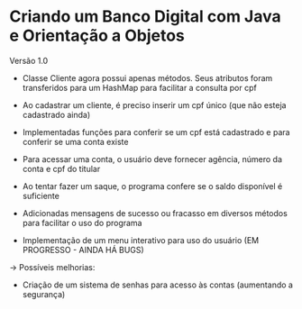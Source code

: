 # Criando um Banco Digital com Java e Orientação a Objetos

Versão 1.0

* Classe Cliente agora possui apenas métodos. Seus atributos foram transferidos para um HashMap para facilitar a consulta por cpf

* Ao cadastrar um cliente, é preciso inserir um cpf único (que não esteja cadastrado ainda)

* Implementadas funções para conferir se um cpf está cadastrado e para conferir se uma conta existe

* Para acessar uma conta, o usuário deve fornecer agência, número da conta e cpf do titular

* Ao tentar fazer um saque, o programa confere se o saldo disponível é suficiente

* Adicionadas mensagens de sucesso ou fracasso em diversos métodos para facilitar o uso do programa

* Implementação de um menu interativo para uso do usuário (EM PROGRESSO - AINDA HÁ BUGS)

-> Possíveis melhorias:
* Criação de um sistema de senhas para acesso às contas (aumentando a segurança)